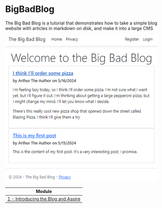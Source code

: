 # BigBadBlog
The Big Bad Blog is a tutorial that demonstrates how to take a simple blog website with articles in markdown on disk, and make it into a large CMS

![Initial Blog Website](docs/img/0-Starter.png)

| Module |
| --- |
| [1 - Introducing the Blog and Aspire](docs/1-Introduction.md) |
